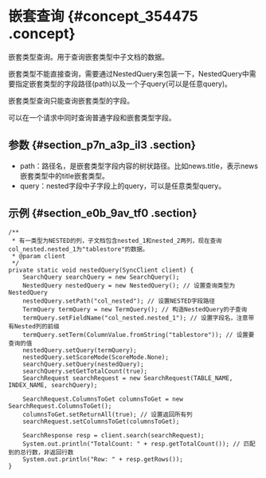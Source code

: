 # 嵌套查询 {#concept_354475 .concept}

嵌套类型查询。用于查询嵌套类型中子文档的数据。

嵌套类型不能直接查询，需要通过NestedQuery来包装一下，NestedQuery中需要指定嵌套类型的字段路径\(path\)以及一个子query\(可以是任意query\)。

嵌套类型查询只能查询嵌套类型的字段。

可以在一个请求中同时查询普通字段和嵌套类型字段。

## 参数 {#section_p7n_a3p_il3 .section}

-   path：路径名，是嵌套类型字段内容的树状路径。比如news.title，表示news嵌套类型中的title嵌套类型。
-   query：nested字段中子字段上的query，可以是任意类型query。

## 示例 {#section_e0b_9av_tf0 .section}

``` {#codeblock_aut_4ss_rn2}
/**
 * 有一类型为NESTED的列，子文档包含nested_1和nested_2两列，现在查询col_nested.nested_1为"tablestore"的数据。
 * @param client
 */
private static void nestedQuery(SyncClient client) {
    SearchQuery searchQuery = new SearchQuery();
    NestedQuery nestedQuery = new NestedQuery(); // 设置查询类型为NestedQuery
    nestedQuery.setPath("col_nested"); // 设置NESTED字段路径
    TermQuery termQuery = new TermQuery(); // 构造NestedQuery的子查询
    termQuery.setFieldName("col_nested.nested_1"); // 设置字段名，注意带有Nested列的前缀
    termQuery.setTerm(ColumnValue.fromString("tablestore")); // 设置要查询的值
    nestedQuery.setQuery(termQuery);
    nestedQuery.setScoreMode(ScoreMode.None);
    searchQuery.setQuery(nestedQuery);
    searchQuery.setGetTotalCount(true);
    SearchRequest searchRequest = new SearchRequest(TABLE_NAME, INDEX_NAME, searchQuery);

    SearchRequest.ColumnsToGet columnsToGet = new SearchRequest.ColumnsToGet();
    columnsToGet.setReturnAll(true); // 设置返回所有列
    searchRequest.setColumnsToGet(columnsToGet);

    SearchResponse resp = client.search(searchRequest);
    System.out.println("TotalCount: " + resp.getTotalCount()); // 匹配到的总行数，非返回行数
    System.out.println("Row: " + resp.getRows());
}
```

